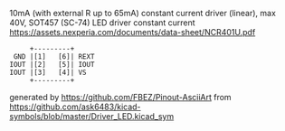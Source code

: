 10mA (with external R up to 65mA) constant current driver (linear), max 40V, SOT457 (SC-74)
LED driver constant current
https://assets.nexperia.com/documents/data-sheet/NCR401U.pdf


	     +---------+
	 GND |[1]   [6]| REXT
	IOUT |[2]   [5]| IOUT
	IOUT |[3]   [4]| VS
	     +---------+


generated by https://github.com/FBEZ/Pinout-AsciiArt from https://github.com/ask6483/kicad-symbols/blob/master/Driver_LED.kicad_sym